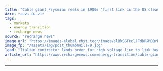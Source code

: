 ```yaml
---
title: "Cable giant Prysmian reels in $900m 'first link in the US clean energy grid' deal"
date: "2021-06-21"
tags: 
  - markets
  - energy transition
  - recharge news
source: "recharge news"
image_url: "https://images-global.nhst.tech/image/elBkSGFRclJFdDR5MDQrR2VzbjJVYUc2ZjN5S1VtSWdKY2h6Y05KWmExYz0=/nhst/binary/349d3e018f8de80d4e91906b7cd3fb49"
image_fp: "/assets/img/post_thumbnails/9.jpg"
lead: "Italian contractor lands order for high voltage line to link heartland renewable energy production to large population centres in the US north-east and mid-Atlantic states."
article_url: "https://www.rechargenews.com/energy-transition/cable-giant-prysmian-reels-in-900m-first-link-in-the-us-clean-energy-grid-deal/2-1-1028504"
---
```


---
